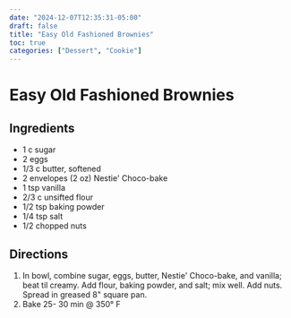 ```yaml
---
date: "2024-12-07T12:35:31-05:00"
draft: false
title: "Easy Old Fashioned Brownies"
toc: true
categories: ["Dessert", "Cookie"]
---
```


# Easy Old Fashioned Brownies

## Ingredients

- 1 c sugar
- 2 eggs
- 1/3 c butter, softened
- 2 envelopes (2 oz) Nestie' Choco-bake
- 1 tsp vanilla
- 2/3 c unsifted flour
- 1/2 tsp baking powder
- 1/4 tsp salt
- 1/2 chopped nuts

## Directions

1. In bowl, combine sugar, eggs, butter, Nestie' Choco-bake, and vanilla; beat til creamy. Add flour, baking powder, and salt; mix well. Add nuts. Spread in greased 8" square pan.
2. Bake 25- 30 min @ 350° F
